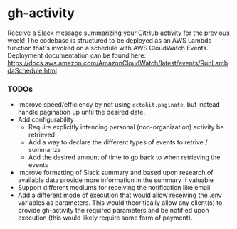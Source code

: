 # gh-activity

Receive a Slack message summarizing your GitHub activity for the previous week! The codebase is structured to be deployed as an AWS Lambda function that's invoked on a schedule with AWS CloudWatch Events. Deployment documentation can be found here: https://docs.aws.amazon.com/AmazonCloudWatch/latest/events/RunLambdaSchedule.html

### TODOs

-   Improve speed/efficiency by not using `octokit.paginate`, but instead handle pagination up until the desired date.
-   Add configurability
    -   Require explicitly intending personal (non-organization) activity be retrieved
    -   Add a way to declare the different types of events to retrive / summarize
    -   Add the desired amount of time to go back to when retrieving the events
-   Improve formatting of Slack summary and based upon research of available data provide more information in the summary if valuable
-   Support different mediums for receiving the notification like email
-   Add a different mode of execution that would allow receiving the .env variables as parameters. This would theoritically allow any client(s) to provide gh-activity the required parameters and be notified
    upon execution (this would likely require some form of payment).
